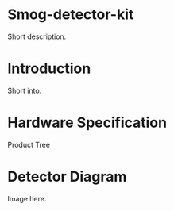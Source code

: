 # Smog-detector-kit
Short description.

# Introduction
Short into.

# Hardware Specification
Product Tree

# Detector Diagram
Image here.
